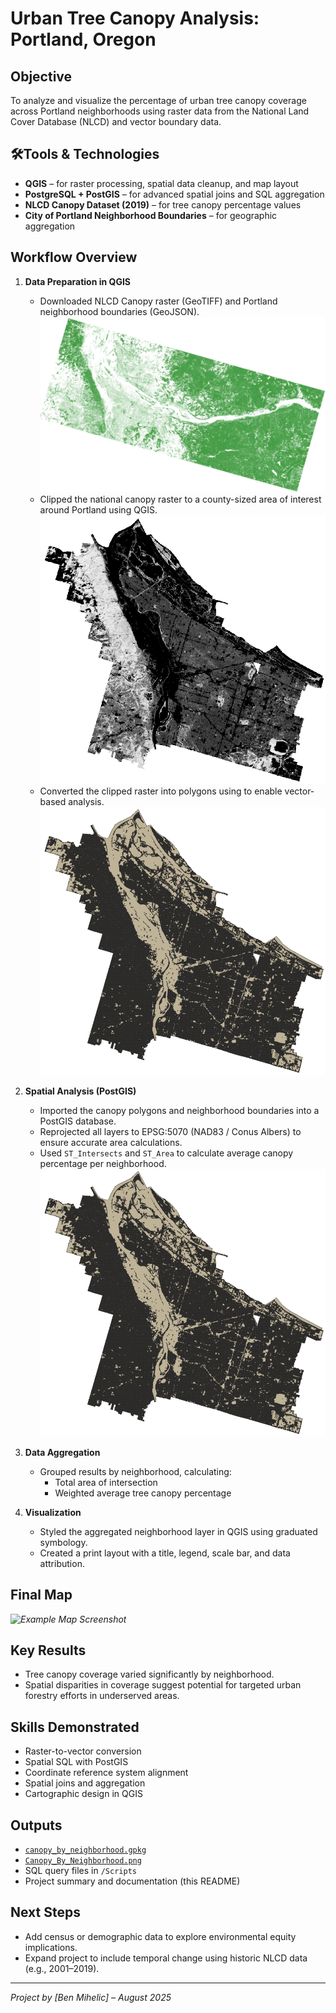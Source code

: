 # Urban Tree Canopy Analysis: Portland, Oregon

## Objective
To analyze and visualize the percentage of urban tree canopy coverage across Portland neighborhoods using raster data from the National Land Cover Database (NLCD) and vector boundary data.

## 🛠Tools & Technologies
- **QGIS** – for raster processing, spatial data cleanup, and map layout
- **PostgreSQL + PostGIS** – for advanced spatial joins and SQL aggregation
- **NLCD Canopy Dataset (2019)** – for tree canopy percentage values
- **City of Portland Neighborhood Boundaries** – for geographic aggregation

## Workflow Overview

1. **Data Preparation in QGIS**
   - Downloaded NLCD Canopy raster (GeoTIFF) and Portland neighborhood boundaries (GeoJSON).
   ![Example Map Screenshot](Screenshots/Multnomah_Canopy_Raster_Unclipped.png)
   - Clipped the national canopy raster to a county-sized area of interest around Portland using QGIS.
   ![Example Map Screenshot](Screenshots/multnomah_neighborhood_canopy_raster.png)
   - Converted the clipped raster into polygons using to enable vector-based analysis.
   ![Example Map Screenshot](Screenshots/multnomah_neighborhood_canopy_vectors.png)

2. **Spatial Analysis (PostGIS)**
   - Imported the canopy polygons and neighborhood boundaries into a PostGIS database.
   - Reprojected all layers to EPSG:5070 (NAD83 / Conus Albers) to ensure accurate area calculations.
   - Used `ST_Intersects` and `ST_Area` to calculate average canopy percentage per neighborhood.
   ![Example Map Screenshot](Screenshots/multnomah_neighborhood_canopy_vectors.png)

3. **Data Aggregation**
   - Grouped results by neighborhood, calculating:
     - Total area of intersection
     - Weighted average tree canopy percentage

4. **Visualization**
   - Styled the aggregated neighborhood layer in QGIS using graduated symbology.
   - Created a print layout with a title, legend, scale bar, and data attribution.

## Final Map
_![Example Map Screenshot](Outputs/Canopy_By_Neighborhood.png)_

## Key Results
- Tree canopy coverage varied significantly by neighborhood.
- Spatial disparities in coverage suggest potential for targeted urban forestry efforts in underserved areas.

## Skills Demonstrated
- Raster-to-vector conversion
- Spatial SQL with PostGIS
- Coordinate reference system alignment
- Spatial joins and aggregation
- Cartographic design in QGIS

## Outputs
- [`canopy_by_neighborhood.gpkg`](./Outputs/canopy_by_neighborhood.gpkg)
- [`Canopy_By_Neighborhood.png`](./Outputs/Canopy_By_Neighborhood.png)
- SQL query files in `/Scripts`
- Project summary and documentation (this README)

## Next Steps
- Add census or demographic data to explore environmental equity implications.
- Expand project to include temporal change using historic NLCD data (e.g., 2001–2019).

---

*Project by [Ben Mihelic] – August 2025*
